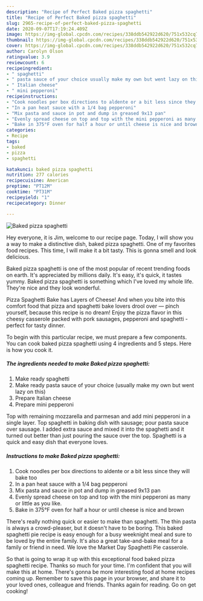 ```yaml
---
description: "Recipe of Perfect Baked pizza spaghetti"
title: "Recipe of Perfect Baked pizza spaghetti"
slug: 2965-recipe-of-perfect-baked-pizza-spaghetti
date: 2020-09-07T17:19:24.409Z
image: https://img-global.cpcdn.com/recipes/338ddb542922d620/751x532cq70/baked-pizza-spaghetti-recipe-main-photo.jpg
thumbnail: https://img-global.cpcdn.com/recipes/338ddb542922d620/751x532cq70/baked-pizza-spaghetti-recipe-main-photo.jpg
cover: https://img-global.cpcdn.com/recipes/338ddb542922d620/751x532cq70/baked-pizza-spaghetti-recipe-main-photo.jpg
author: Carolyn Olson
ratingvalue: 3.9
reviewcount: 6
recipeingredient:
- " spaghetti"
- " pasta sauce of your choice usually make my own but went lazy on this"
- " Italian cheese"
- " mini pepperoni"
recipeinstructions:
- "Cook noodles per box directions to aldente or a bit less since they will bake too"
- "In a pan heat sauce with a 1/4 bag pepperoni"
- "Mix pasta and sauce in pot and dump in greased 9x13 pan"
- "Evenly spread cheese on top and top with the mini pepperoni as many or little as you like."
- "Bake in 375°F oven for half a hour or until cheese is nice and brown"
categories:
- Recipe
tags:
- baked
- pizza
- spaghetti

katakunci: baked pizza spaghetti 
nutrition: 277 calories
recipecuisine: American
preptime: "PT12M"
cooktime: "PT31M"
recipeyield: "1"
recipecategory: Dinner

---
```



![Baked pizza spaghetti](https://img-global.cpcdn.com/recipes/338ddb542922d620/751x532cq70/baked-pizza-spaghetti-recipe-main-photo.jpg)

Hey everyone, it is Jim, welcome to our recipe page. Today, I will show you a way to make a distinctive dish, baked pizza spaghetti. One of my favorites food recipes. This time, I will make it a bit tasty. This is gonna smell and look delicious.

Baked pizza spaghetti is one of the most popular of recent trending foods on earth. It's appreciated by millions daily. It's easy, it's quick, it tastes yummy. Baked pizza spaghetti is something which I've loved my whole life. They're nice and they look wonderful.

Pizza Spaghetti Bake has Layers of Cheese! And when you bite into this comfort food that pizza and spaghetti bake lovers drool over — pinch yourself, because this recipe is no dream! Enjoy the pizza flavor in this cheesy casserole packed with pork sausages, pepperoni and spaghetti - perfect for tasty dinner.


To begin with this particular recipe, we must prepare a few components. You can cook baked pizza spaghetti using 4 ingredients and 5 steps. Here is how you cook it.

<!--inarticleads1-->

##### The ingredients needed to make Baked pizza spaghetti:

1. Make ready  spaghetti
1. Make ready  pasta sauce of your choice (usually make my own but went lazy on this)
1. Prepare  Italian cheese
1. Prepare  mini pepperoni


Top with remaining mozzarella and parmesan and add mini pepperoni in a single layer. Top spaghetti in baking dish with sausage; pour pasta sauce over sausage. I added extra sauce and mixed it into the spaghetti and it turned out better than just pouring the sauce over the top. Spaghetti is a quick and easy dish that everyone loves. 

<!--inarticleads2-->

##### Instructions to make Baked pizza spaghetti:

1. Cook noodles per box directions to aldente or a bit less since they will bake too
1. In a pan heat sauce with a 1/4 bag pepperoni
1. Mix pasta and sauce in pot and dump in greased 9x13 pan
1. Evenly spread cheese on top and top with the mini pepperoni as many or little as you like.
1. Bake in 375°F oven for half a hour or until cheese is nice and brown


There&#39;s really nothing quick or easier to make than spaghetti. The thin pasta is always a crowd-pleaser, but it doesn&#39;t have to be boring. This baked spaghetti pie recipe is easy enough for a busy weeknight meal and sure to be loved by the entire family. It&#39;s also a great take-and-bake meal for a family or friend in need. We love the Market Day Spaghetti Pie casserole. 

So that is going to wrap it up with this exceptional food baked pizza spaghetti recipe. Thanks so much for your time. I'm confident that you will make this at home. There's gonna be more interesting food at home recipes coming up. Remember to save this page in your browser, and share it to your loved ones, colleague and friends. Thanks again for reading. Go on get cooking!

